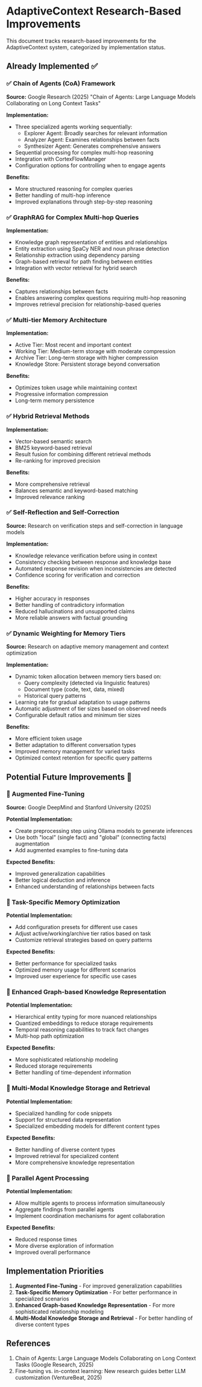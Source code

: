 # AdaptiveContext Research-Based Improvements

This document tracks research-based improvements for the AdaptiveContext system, categorized by implementation status.

## Already Implemented ✅

### ✅ Chain of Agents (CoA) Framework
**Source:** Google Research (2025) "Chain of Agents: Large Language Models Collaborating on Long Context Tasks"

**Implementation:**
- Three specialized agents working sequentially:
  - Explorer Agent: Broadly searches for relevant information
  - Analyzer Agent: Examines relationships between facts
  - Synthesizer Agent: Generates comprehensive answers
- Sequential processing for complex multi-hop reasoning
- Integration with CortexFlowManager
- Configuration options for controlling when to engage agents

**Benefits:**
- More structured reasoning for complex queries
- Better handling of multi-hop inference
- Improved explanations through step-by-step reasoning

### ✅ GraphRAG for Complex Multi-hop Queries
**Implementation:**
- Knowledge graph representation of entities and relationships
- Entity extraction using SpaCy NER and noun phrase detection
- Relationship extraction using dependency parsing
- Graph-based retrieval for path finding between entities
- Integration with vector retrieval for hybrid search

**Benefits:**
- Captures relationships between facts
- Enables answering complex questions requiring multi-hop reasoning
- Improves retrieval precision for relationship-based queries

### ✅ Multi-tier Memory Architecture
**Implementation:**
- Active Tier: Most recent and important context
- Working Tier: Medium-term storage with moderate compression
- Archive Tier: Long-term storage with higher compression
- Knowledge Store: Persistent storage beyond conversation

**Benefits:**
- Optimizes token usage while maintaining context
- Progressive information compression
- Long-term memory persistence

### ✅ Hybrid Retrieval Methods
**Implementation:**
- Vector-based semantic search
- BM25 keyword-based retrieval
- Result fusion for combining different retrieval methods
- Re-ranking for improved precision

**Benefits:**
- More comprehensive retrieval
- Balances semantic and keyword-based matching
- Improved relevance ranking

### ✅ Self-Reflection and Self-Correction
**Source:** Research on verification steps and self-correction in language models

**Implementation:**
- Knowledge relevance verification before using in context
- Consistency checking between response and knowledge base
- Automated response revision when inconsistencies are detected
- Confidence scoring for verification and correction

**Benefits:**
- Higher accuracy in responses
- Better handling of contradictory information
- Reduced hallucinations and unsupported claims
- More reliable answers with factual grounding

### ✅ Dynamic Weighting for Memory Tiers
**Source:** Research on adaptive memory management and context optimization

**Implementation:**
- Dynamic token allocation between memory tiers based on:
  - Query complexity (detected via linguistic features)
  - Document type (code, text, data, mixed)
  - Historical query patterns
- Learning rate for gradual adaptation to usage patterns
- Automatic adjustment of tier sizes based on observed needs
- Configurable default ratios and minimum tier sizes

**Benefits:**
- More efficient token usage
- Better adaptation to different conversation types
- Improved memory management for varied tasks
- Optimized context retention for specific query patterns

## Potential Future Improvements 🔲

### 🔲 Augmented Fine-Tuning
**Source:** Google DeepMind and Stanford University (2025)

**Potential Implementation:**
- Create preprocessing step using Ollama models to generate inferences
- Use both "local" (single fact) and "global" (connecting facts) augmentation
- Add augmented examples to fine-tuning data

**Expected Benefits:**
- Improved generalization capabilities
- Better logical deduction and inference
- Enhanced understanding of relationships between facts

### 🔲 Task-Specific Memory Optimization
**Potential Implementation:**
- Add configuration presets for different use cases
- Adjust active/working/archive tier ratios based on task
- Customize retrieval strategies based on query patterns

**Expected Benefits:**
- Better performance for specialized tasks
- Optimized memory usage for different scenarios
- Improved user experience for specific use cases

### 🔲 Enhanced Graph-based Knowledge Representation
**Potential Implementation:**
- Hierarchical entity typing for more nuanced relationships
- Quantized embeddings to reduce storage requirements
- Temporal reasoning capabilities to track fact changes
- Multi-hop path optimization

**Expected Benefits:**
- More sophisticated relationship modeling
- Reduced storage requirements
- Better handling of time-dependent information

### 🔲 Multi-Modal Knowledge Storage and Retrieval
**Potential Implementation:**
- Specialized handling for code snippets
- Support for structured data representation
- Specialized embedding models for different content types

**Expected Benefits:**
- Better handling of diverse content types
- Improved retrieval for specialized content
- More comprehensive knowledge representation

### 🔲 Parallel Agent Processing
**Potential Implementation:**
- Allow multiple agents to process information simultaneously
- Aggregate findings from parallel agents
- Implement coordination mechanisms for agent collaboration

**Expected Benefits:**
- Reduced response times
- More diverse exploration of information
- Improved overall performance

## Implementation Priorities

1. **Augmented Fine-Tuning** - For improved generalization capabilities
2. **Task-Specific Memory Optimization** - For better performance in specialized scenarios
3. **Enhanced Graph-based Knowledge Representation** - For more sophisticated relationship modeling
4. **Multi-Modal Knowledge Storage and Retrieval** - For better handling of diverse content types

## References

1. Chain of Agents: Large Language Models Collaborating on Long Context Tasks (Google Research, 2025)
2. Fine-tuning vs. in-context learning: New research guides better LLM customization (VentureBeat, 2025) 